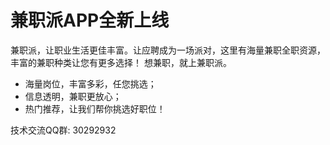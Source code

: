 # 兼职派APP全新上线

兼职派，让职业生活更佳丰富。让应聘成为一场派对，这里有海量兼职全职资源，丰富的兼职种类让您有更多选择！
想兼职，就上兼职派。

- 海量岗位，丰富多彩，任您挑选；
- 信息透明，兼职更放心；
- 热门推荐，让我们帮你挑选好职位！

技术交流QQ群: 30292932
